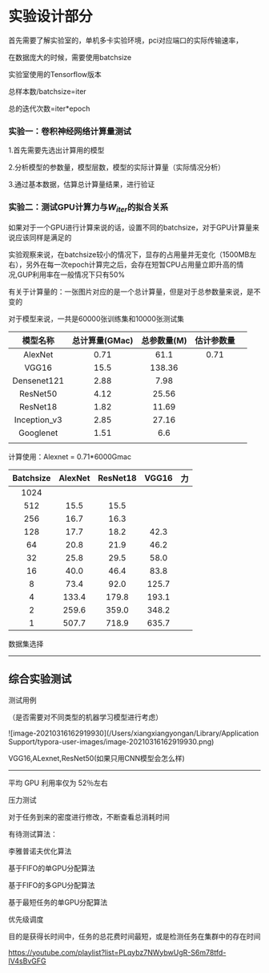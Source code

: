 # 实验设计部分

首先需要了解实验室的，单机多卡实验环境，pci对应端口的实际传输速率，

在数据庞大的时候，需要使用batchsize

实验室使用的Tensorflow版本



总样本数/batchsize=iter

总的迭代次数=iter*epoch



### 实验一：卷积神经网络计算量测试

1.首先需要先选出计算用的模型

2.分析模型的参数量，模型层数，模型的实际计算量（实际情况分析）

3.通过基本数据，估算总计算量结果，进行验证

### 实验二：测试GPU计算力与$W_{iter}$的拟合关系

如果对于一个GPU进行计算来说的话，设置不同的batchsize，对于GPU计算量来说应该同样是满足的

实验观察来说，在batchsize较小的情况下，显存的占用量并无变化（1500MB左右），另外在每一次epoch计算完之后，会存在短暂CPU占用量立即升高的情况,GUP利用率在一般情况下只有50%

有关于计算量的：一张图片对应的是一个总计算量，但是对于总参数量来说，是不变的

对于模型来说，一共是60000张训练集和10000张测试集

|   模型名称   | 总计算量(GMac) | 总参数量(M) | 估计参数量 |      |
| :----------: | :------------: | :---------: | :--------: | ---- |
|   AlexNet    |      0.71      |    61.1     |    0.71    |      |
|    VGG16     |      15.5      |   138.36    |            |      |
| Densenet121  |      2.88      |    7.98     |            |      |
|   ResNet50   |      4.12      |    25.56    |            |      |
|   ResNet18   |      1.82      |    11.69    |            |      |
| Inception_v3 |      2.85      |    27.16    |            |      |
|  Googlenet   |      1.51      |     6.6     |            |      |
|              |                |             |            |      |

计算使用：Alexnet = 0.71*6000Gmac

| Batchsize | AlexNet | ResNet18 | VGG16 | 力   |
| :-------: | :-----: | :------: | :---: | ---- |
|   1024    |         |          |       |      |
|    512    |  15.5   |   15.5   |       |      |
|    256    |  16.7   |   16.3   |       |      |
|    128    |  17.7   |   18.2   | 42.3  |      |
|    64     |  20.8   |   21.9   | 46.2  |      |
|    32     |  25.8   |   29.5   | 58.0  |      |
|    16     |  40.0   |   46.4   | 83.8  |      |
|     8     |  73.4   |   92.0   | 125.7 |      |
|     4     |  133.4  |  179.8   | 193.1 |      |
|     2     |  259.6  |  359.0   | 348.2 |      |
|     1     |  507.7  |  718.9   | 635.7 |      |



数据集选择







---

## 综合实验测试

测试用例

（是否需要对不同类型的机器学习模型进行考虑）

![image-20210316162919930](/Users/xiangxiangyongan/Library/Application Support/typora-user-images/image-20210316162919930.png)

VGG16,ALexnet,ResNet50(如果只用CNN模型会怎么样)



---

平均 GPU 利用率仅为 52％左右

压力测试

对于任务到来的密度进行修改，不断查看总消耗时间



有待测试算法：

李雅普诺夫优化算法

基于FIFO的单GPU分配算法

基于FIFO的多GPU分配算法

基于最短任务的单GPU分配算法

优先级调度



目的是获得长时间中，任务的总花费时间最短，或是检测任务在集群中的存在时间







https://youtube.com/playlist?list=PLqybz7NWybwUgR-S6m78tfd-lV4sBvGFG

